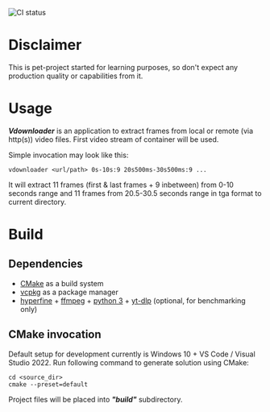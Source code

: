 ![CI status](https://github.com/Hlado/vdownloader/actions/workflows/c-cpp.yml/badge.svg)

# Disclaimer

This is pet-project started for learning purposes, so don't expect any production quality or capabilities from it.

# Usage

***Vdownloader*** is an application to extract frames from local or remote (via http(s)) video files.
First video stream of container will be used.

Simple invocation may look like this:

    vdownloader <url/path> 0s-10s:9 20s500ms-30s500ms:9 ...

It will extract 11 frames (first & last frames + 9 inbetween)
from 0-10 seconds range and 11 frames from 20.5-30.5 seconds range
in tga format to current directory.

# Build

## Dependencies

- [CMake](https://cmake.org/) as a build system
- [vcpkg](https://vcpkg.io/en/) as a package manager
- [hyperfine](https://github.com/sharkdp/hyperfine) +
  [ffmpeg](https://www.ffmpeg.org/) +
  [python 3](https://www.python.org) +
  [yt-dlp](https://github.com/yt-dlp/yt-dlp) (optional, for benchmarking only)

## CMake invocation

Default setup for development currently is Windows 10 + VS Code / Visual Studio 2022.
Run following command to generate solution using CMake:

    cd <source_dir>
    cmake --preset=default
    
Project files will be placed into ***"build"*** subdirectory.